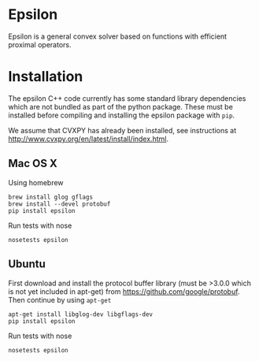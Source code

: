 # Epsilon
Epsilon is a general convex solver based on functions with efficient proximal
operators.

Installation
============
The epsilon C++ code currently has some standard library dependencies which are
not bundled as part of the python package. These must be installed before
compiling and installing the epsilon package with `pip`.

We assume that CVXPY has already been installed, see instructions at
http://www.cvxpy.org/en/latest/install/index.html.

Mac OS X
--------
Using homebrew

```
brew install glog gflags
brew install --devel protobuf
pip install epsilon
```
Run tests with nose
```
nosetests epsilon
```

Ubuntu
------
First download and install the protocol buffer library (must be >3.0.0 which is
not yet included in apt-get) from https://github.com/google/protobuf. Then
continue by using `apt-get`
```
apt-get install libglog-dev libgflags-dev
pip install epsilon
```
Run tests with nose
```
nosetests epsilon
```
